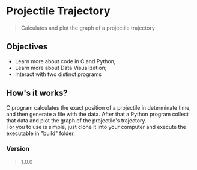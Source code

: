 # Projectile Trajectory
> Calculates and plot the graph of a projectile trajectory

## Objectives
+ Learn more about code in C and Python;
+ Learn more about Data Visualization;
+ Interact with two distinct programs

## How's it works?
C program calculates the exact position of a projectile in determinate time, and then generate a file with the data. After that a Python program collect that data and plot the graph of the projectile's trajectory. <br>
For you to use is simple, just clone it into your computer and execute the executable in "build" folder.

### Version
> 1.0.0
